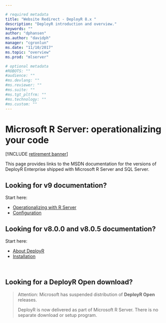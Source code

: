 ```yaml
---

# required metadata
title: "Website Redirect - DeployR 8.x "
description: "DeployR introduction and overview."
keywords: ""
author: "dphansen"
ms.author: "davidph"
manager: "cgronlun"
ms.date: "11/10/2017"
ms.topic: "overview"
ms.prod: "mlserver"

# optional metadata
#ROBOTS: ""
#audience: ""
#ms.devlang: ""
#ms.reviewer: ""
#ms.suite: ""
#ms.tgt_pltfrm: ""
#ms.technology: ""
#ms.custom: ""
---
```


# Microsoft R Server: operationalizing your code

[!INCLUDE [retirement banner](~/includes/machine-learning-server-retirement.md)]

This page provides links to the MSDN documentation for the versions of DeployR Enterprise shipped with Microsoft R Server and SQL Server.

## Looking for v9 documentation?

Start here:

+ [Operationalizing with R Server](../what-is-operationalization.md)
+ [Configuration](../install/operationalize-r-server-one-box-config.md)


## Looking for v8.0.0 and v8.0.5 documentation?

Start here:
+ [About DeployR](deployr-about.md)
+ [Installation](deployr-installation.md)

<br>

## Looking for a DeployR Open download?

>Attention: Microsoft has suspended distribution of **DeployR Open** releases. 
>
>DeployR is now delivered as part of Microsoft R Server. There is no separate download or setup program.
